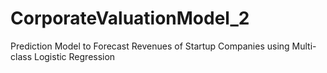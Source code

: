 # CorporateValuationModel_2
Prediction Model to Forecast Revenues of Startup Companies using Multi-class Logistic Regression
